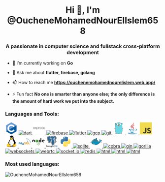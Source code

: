 <h1 align="center">Hi 👋, I'm @OucheneMohamedNourElIslem658</h1>
<h3 align="center">A passionate in computer science and fullstack cross-platform development</h3>

- 🔭 I’m currently working on **Go**

- 💬 Ask me about **flutter, firebase, golang**

- 📫 How to reach me **https://ouchenemohamednourelislem.web.app/**

- ⚡ Fun fact **No one is smarter than anyone else; the only difference is the amount of hard work we put into the subject.**

<h3 align="left">Languages and Tools:</h3>
<p align="left"> 
  <a href="https://www.cprogramming.com/" target="_blank" rel="noreferrer"> 
    <img src="https://raw.githubusercontent.com/devicons/devicon/master/icons/c/c-original.svg" alt="c" width="40" height="40"/> 
  </a> 
  <a href="https://dart.dev" target="_blank" rel="noreferrer"> 
    <img src="https://www.vectorlogo.zone/logos/dartlang/dartlang-icon.svg" alt="dart" width="40" height="40"/> 
  </a> 
  <a href="https://expressjs.com" target="_blank" rel="noreferrer"> 
    <img src="https://raw.githubusercontent.com/devicons/devicon/master/icons/express/express-original-wordmark.svg" alt="express" width="40" height="40"/> 
  </a> 
  <a href="https://firebase.google.com/" target="_blank" rel="noreferrer"> 
    <img src="https://www.vectorlogo.zone/logos/firebase/firebase-icon.svg" alt="firebase" width="40" height="40"/> 
  </a> 
  <a href="https://flutter.dev" target="_blank" rel="noreferrer"> 
    <img src="https://www.vectorlogo.zone/logos/flutterio/flutterio-icon.svg" alt="flutter" width="40" height="40"/> 
  </a> 
  <a href="https://cloud.google.com" target="_blank" rel="noreferrer"> 
    <img src="https://www.vectorlogo.zone/logos/google_cloud/google_cloud-icon.svg" alt="gcp" width="40" height="40"/> 
  </a> 
  <a href="https://git-scm.com/" target="_blank" rel="noreferrer"> 
    <img src="https://www.vectorlogo.zone/logos/git-scm/git-scm-icon.svg" alt="git" width="40" height="40"/> 
  </a> 
  <a href="https://golang.org" target="_blank" rel="noreferrer"> 
    <img src="https://raw.githubusercontent.com/devicons/devicon/master/icons/go/go-original.svg" alt="go" width="40" height="40"/> 
  </a> 
  <a href="https://www.java.com" target="_blank" rel="noreferrer"> 
    <img src="https://raw.githubusercontent.com/devicons/devicon/master/icons/java/java-original.svg" alt="java" width="40" height="40"/> 
  </a> 
  <a href="https://developer.mozilla.org/en-US/docs/Web/JavaScript" target="_blank" rel="noreferrer"> 
    <img src="https://raw.githubusercontent.com/devicons/devicon/master/icons/javascript/javascript-original.svg" alt="javascript" width="40" height="40"/> 
  </a> 
  <a href="https://www.linux.org/" target="_blank" rel="noreferrer"> 
    <img src="https://raw.githubusercontent.com/devicons/devicon/master/icons/linux/linux-original.svg" alt="linux" width="40" height="40"/> 
  </a> 
  <a href="https://www.mysql.com/" target="_blank" rel="noreferrer"> 
    <img src="https://raw.githubusercontent.com/devicons/devicon/master/icons/mysql/mysql-original-wordmark.svg" alt="mysql" width="40" height="40"/> 
  </a> 
  <a href="https://nodejs.org" target="_blank" rel="noreferrer"> 
    <img src="https://raw.githubusercontent.com/devicons/devicon/master/icons/nodejs/nodejs-original-wordmark.svg" alt="nodejs" width="40" height="40"/> 
  </a> 
  <a href="https://www.postgresql.org" target="_blank" rel="noreferrer"> 
    <img src="https://raw.githubusercontent.com/devicons/devicon/master/icons/postgresql/postgresql-original-wordmark.svg" alt="postgresql" width="40" height="40"/> 
  </a> 
  <a href="https://www.python.org" target="_blank" rel="noreferrer"> 
    <img src="https://raw.githubusercontent.com/devicons/devicon/master/icons/python/python-original.svg" alt="python" width="40" height="40"/> 
  </a> 
  <a href="https://www.sqlite.org/" target="_blank" rel="noreferrer"> 
    <img src="https://www.vectorlogo.zone/logos/sqlite/sqlite-icon.svg" alt="sqlite" width="40" height="40"/> 
  </a> 
  <a href="https://www.docker.com/" target="_blank" rel="noreferrer">
    <img src="https://raw.githubusercontent.com/devicons/devicon/master/icons/docker/docker-original.svg" alt="docker" width="40" height="40"/>
  </a>
  <a href="https://cobra.dev/" target="_blank" rel="noreferrer">
    <img src="https://cobra.dev/home/logo.png" alt="cobra" width="40" height="40"/>
  </a> 
  <a href="https://gin-gonic.com/" target="_blank" rel="noreferrer">
    <img src="https://avatars.githubusercontent.com/u/7894478?s=48&v=4" alt="gin" width="40" height="40"/>
  </a> 
  <a href="https://gorilla.github.io/" target="_blank" rel="noreferrer">
    <img src="https://miro.medium.com/v2/resize:fit:400/1*5QBUnkCjT_m0amIHeweqGg.png" alt="gorilla" width="40" height="40"/>
  </a>
  <a href="https://en.wikipedia.org/wiki/WebSocket#:~:text=WebSocket%20is%20a%20computer%20communications,Control%20Protocol%20(TCP)%20connection." target="_blank" rel="noreferrer">
    <img src="https://w7.pngwing.com/pngs/667/16/png-transparent-websocket-hd-logo-thumbnail.png" alt="websockets" width="50" height="40"/>
  </a>
  <a href="https://webrtc.org/" target="_blank" rel="noreferrer">
    <img src="https://encrypted-tbn0.gstatic.com/images?q=tbn:ANd9GcRC4BxIov43BTB9UcXpNl93hWRvfYIZ5u1l9A&s" alt="webrtc" width="40" height="40"/>
  </a>
  <a href="https://socket.io/" target="_blank" rel="noreferrer">
    <img src="https://www.vectorlogo.zone/logos/socketio/socketio-icon.svg" alt="socket.io" width="40" height="40"/>
  </a>
  <a href="https://redis.io/" target="_blank" rel="noreferrer">
    <img src="https://grafikart.fr/uploads/icons/redis.svg" alt="redis" width="40" height="40"/>
  </a>
  <a href="https://www.w3schools.com/html/" target="_blank" rel="noreferrer">
    <img src="https://www.vectorlogo.zone/logos/w3_html5/w3_html5-icon.svg" alt="html" width="50" height="40"/>
  </a>
  <a href="https://www.w3schools.com/css/" target="_blank" rel="noreferrer">
    <img src="https://www.vectorlogo.zone/logos/w3_css/w3_css-icon~old.svg" alt="html" width="50" height="40"/>
  </a>
  <a href="https://min.io/" target="_blank" rel="noreferrer">
    <img src="https://www.vectorlogo.zone/logos/minioio/minioio-icon.svg" alt="html" width="50" height="40"/>
  </a>
</p>

<h3 align="left">Most used languages:</h3>
<p align="left"> 
<p>
    <img src="https://github-readme-stats.vercel.app/api/top-langs?username=OucheneMohamedNourElIslem658&show_icons=true&locale=en&layout=compact&hide=java,kotlin,Swift,Objective-C" alt="OucheneMohamedNourElIslem658" />
</p>
</p>

